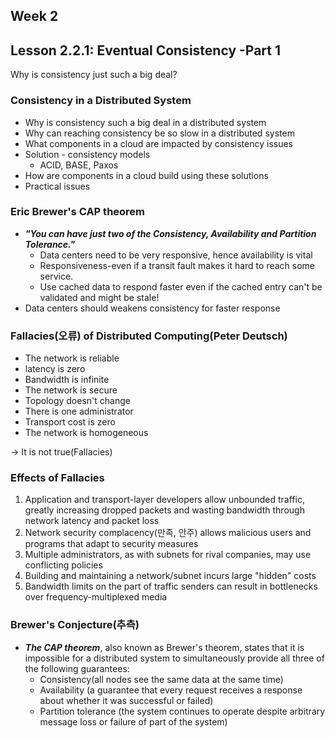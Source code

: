## Week 2

## Lesson 2.2.1: Eventual Consistency -Part 1

Why is consistency just such a big deal?

### Consistency in a Distributed System

- Why is consistency such a big deal in a distributed system
- Why can reaching consistency be so slow in a distributed system
- What components in a cloud are impacted by consistency issues
- Solution - consistency models
  - ACID, BASE, Paxos
- How are components in a cloud build using these solutions
- Practical issues

### Eric Brewer's CAP theorem

- ***"You can have just two of the Consistency, Availability and Partition Tolerance."***
  - Data centers need to be very responsive, hence availability is vital
  - Responsiveness-even if a transit fault makes it hard to reach some service.
  - Use cached data to respond faster even if the cached entry can't be validated and might be stale!
- Data centers should weakens consistency for faster response

### Fallacies(오류) of Distributed Computing(Peter Deutsch)

- The network is reliable
- latency is zero
- Bandwidth is infinite
- The network is secure
- Topology doesn't change
- There is one administrator
- Transport cost is zero
- The network is homogeneous

-> It is not true(Fallacies)

### Effects of Fallacies

1. Application and transport-layer developers allow unbounded traffic, greatly increasing dropped packets and wasting bandwidth through network latency and packet loss
2. Network security complacency(만족, 안주) allows malicious users and programs that adapt to security measures
3. Multiple administrators, as with subnets for rival companies, may use conflicting policies
4. Building and maintaining a network/subnet incurs large "hidden" costs
5. Bandwidth limits on the part of traffic senders can result in bottlenecks over frequency-multiplexed media

### Brewer's Conjecture(추측)

- ***The CAP theorem***, also known as Brewer's theorem, states that it is impossible for a distributed system to simultaneously provide all three of the following guarantees:
  - Consistency(all nodes see the same data at the same time)
  - Availability (a guarantee that every request receives a response about whether it was successful or failed)
  - Partition tolerance (the system continues to operate despite arbitrary message loss or failure of part of the system)